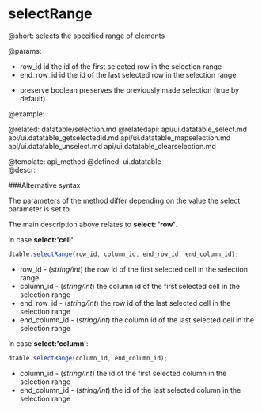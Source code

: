 selectRange
=============


@short: selects the specified range of elements
	

@params:

- row_id			id    the id of the first selected row in the selection range
- end_row_id		id    the id of the last selected row in the selection range
* preserve			boolean	  preserves the previously made selection (true by default)


@example:

@related:
	datatable/selection.md
@relatedapi:
	api/ui.datatable_select.md
	api/ui.datatable_getselectedid.md
    api/ui.datatable_mapselection.md
    api/ui.datatable_unselect.md
    api/ui.datatable_clearselection.md

@template:	api_method
@defined:	ui.datatable	
@descr:

###Alternative syntax

The parameters of the method differ depending on the value the <a href="api/ui.datatable_select_config.md">select</a> parameter is set to.

The main description above relates to **select: 'row'**.

In case **select:'cell'**

~~~js
dtable.selectRange(row_id, column_id, end_row_id, end_column_id);
~~~

- row_id -  (<i>string/int</i>)  the row id of the first selected cell in the selection range
- column_id -  (<i>string/int</i>) the column id of the first selected cell in the selection range
- end_row_id -  (<i>string/int</i>)  the row id of the last selected cell in the selection range
- end_column_id -  (<i>string/int</i>) the column id of the last selected cell in the selection range

In case **select:'column'**:

~~~js
dtable.selectRange(column_id, end_column_id);
~~~

- column_id -  (<i>string/int</i>) the id of the first selected column in the selection range
- end_column_id -  (<i>string/int</i>) the id of the last selected column in the selection range
